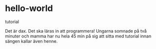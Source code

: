 # hello-world
tutorial

Det är dax. Det ska läras in att programmera!
Ungarna somnade på två minuter och mamma har nu hela 45 min på sig att sitta med tutorial innan sängen kallar även henne.
